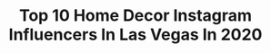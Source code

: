 ---
title: Top 10 Home Decor Instagram Influencers In Las Vegas In 2020
description: >-
  Find top home decor Instagram influencers in Las Vegas in 2020. Most popular hashtags: #lasvegas #homedecor #quarantine #ad.
platform: Instagram
profiles:
  - username: "architects__vision"
    fullname: >-
      Architect  Vision
    location: "United States"
    followers: 337570
    engagement: 85
    commentsToLikes: 0.007129
    id: ck0w7adc6cjzj0i19wq6bg2w5
    verified: false
    hashtags: "#jalisco, #productdesign, #designmilk, #archdaily"
  - username: "richardmacdonaldsculpture"
    fullname: >-
      Richard MacDonald
    location: "United States"
    followers: 7130
    engagement: 395
    commentsToLikes: 0.020676
    id: ck5cksvrqxjom0i119sg42vf9
    verified: false
    hashtags: "#expression, #womanoftheyear, #bronzepour, #creation"
  - username: "shelbyvert"
    fullname: >-
      Shelby Vert
    location: "United States"
    followers: 44759
    engagement: 163
    commentsToLikes: 0.203653
    id: ck55pzqvwbr830i11rt1d55j4
    verified: false
    hashtags: "#mirror, #bandtee, #lips, #bachelor"
  - username: "laurenjparry"
    fullname: >-
      Lauren Parry Outfits & Outings
    location: "United States"
    followers: 79735
    engagement: 160
    commentsToLikes: 0.067284
    id: ck0vxbp04y41j0i194ay16t64
    verified: false
    hashtags: "#caliabycarrieunderwoodpartner, #goldengooseshoes, #parryprojects, #ltkfamily"
  - username: "lexbuff"
    fullname: >-
      ALEXA BUFFINGTON
    location: "United States"
    followers: 4649
    engagement: 958
    commentsToLikes: 0.104528
    id: ck8syyeuimi3g0j78ivh0cygf
    verified: false
    hashtags: "#winning, #fawnfan, #hmmaternity, #pairofthieves"
  - username: "propertyscottfans"
    fullname: >-
      Property Brothers
    location: "United States"
    followers: 31520
    engagement: 430
    commentsToLikes: 0.018714
    id: ck14jylermtle0i19iucudfct
    verified: false
    hashtags: "#people, #indesigndecor, #otramirada, #foreverhome"
  - username: "anaandreaxoxo"
    fullname: >-
      Ana Andrea YouTube
    location: "United States"
    followers: 12421
    engagement: 326
    commentsToLikes: 0.121890
    id: ck5c2jhssxdaz0i11nmqu1uvw
    verified: false
    hashtags: "#sparkle, #houseplants, #formybabyboy, #ilovetarget"
  - username: "dabnation"
    fullname: >-
      Dab Nation
    location: "United States"
    followers: 25316
    engagement: 58
    commentsToLikes: 0.052463
    id: ck0vy1s3y1tkk0i19gt4c3gbh
    verified: false
    hashtags: "#legend, #bongs, #bron, #organic"
  - username: "bria.snyder"
    fullname: >-
      Vegas|Lifestyle|Travel|Leow
    location: "United States"
    followers: 38649
    engagement: 291
    commentsToLikes: 0.106146
    id: ck55mp7jb4gbj0i11cjh3nsmr
    verified: false
    hashtags: "#influencer, #hiittraining, #covid19birthday, #thinbluelinefamy"
  - username: "missmarypowers"
    fullname: >-
      MARY POWERS
    location: "United States"
    followers: 37812
    engagement: 120
    commentsToLikes: 0.098392
    id: ck5pyhzzgw43c0i11b08nck4c
    verified: false
    hashtags: "#mondaygrind, #stlblogger, #midwestblogger, #vegasblogger"
---